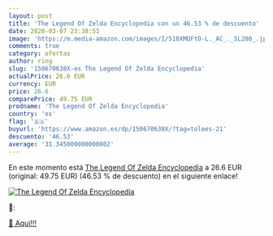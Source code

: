 ```yaml
---
layout: post
title: 'The Legend Of Zelda Encyclopedia con un 46.53 % de descuento'
date: 2020-03-07 23:38:53
image: 'https://m.media-amazon.com/images/I/518XMQFtO-L._AC_._SL200_.jpg'
comments: true
category: ofertas
author: ring
slug: '150670638X-es The Legend Of Zelda Encyclopedia'
actualPrice: 26.6 EUR
currency: EUR
price: 26.6
comparePrice: 49.75 EUR
prodname: 'The Legend Of Zelda Encyclopedia'
country: 'es'
flag: '🇪🇸'
buyurl: 'https://www.amazon.es/dp/150670638X/?tag=tolees-21'
descuento: '46.53'
average: '31.345000000000002'
---
```


En este momento está [The Legend Of Zelda Encyclopedia](https://www.amazon.es/dp/150670638X/?tag=tolees-21) a 26.6 EUR (original: 49.75 EUR) (46.53 %  de descuento) en el siguiente enlace!

[![The Legend Of Zelda Encyclopedia](https://m.media-amazon.com/images/I/518XMQFtO-L._AC_._SL200_.jpg)](https://www.amazon.es/dp/150670638X/?tag=tolees-21)

🔎:


[🛒 Aquí!!!](https://www.amazon.es/dp/150670638X/?tag=tolees-21)
